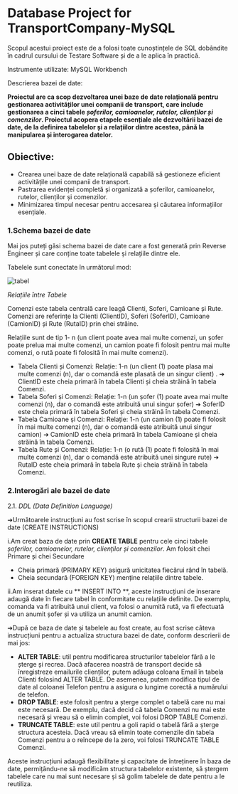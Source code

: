  # **Database Project for  TransportCompany-MySQL**
 
Scopul acestui proiect este de a folosi toate cunoștințele de SQL dobândite în cadrul cursului de Testare Software și de a le aplica în practică.

Instrumente utilizate: MySQL Workbench

Descrierea bazei de date: 

**Proiectul are ca scop dezvoltarea unei baze de date relațională pentru gestionarea activităților unei companii de transport, care include gestionarea a cinci tabele _șoferilor, camioanelor, rutelor, clienților și comenzilor_. Proiectul acopera etapele esențiale ale dezvoltării bazei de date, de la definirea tabelelor și a relațiilor dintre acestea, până la manipularea și interogarea datelor.** 

## Obiective:

- Crearea unei baze de date relațională capabilă să gestioneze eficient activitățile unei companii de transport.
- Pastrarea evidenței completă și organizată a șoferilor, camioanelor, rutelor, clienților și comenzilor.
- Minimizarea timpul necesar pentru accesarea și căutarea informațiilor esențiale.

### 1.Schema bazei de date

Mai jos puteți găsi schema bazei de date care a fost generată prin Reverse Engineer și care conține toate tabelele și relațiile dintre ele.

Tabelele sunt conectate în următorul mod:

![tabel](https://github.com/user-attachments/assets/972fb765-9bbd-45dc-aafc-951d8522304e)

*Relațiile între Tabele*

Comenzi este tabela centrală care leagă Clienti, Soferi, Camioane și Rute.
Comenzi are referințe la Clienti (ClientID), Soferi (SoferID), Camioane (CamionID) și Rute (RutaID) prin chei străine.

Relațiile sunt de tip 1- n (un client poate avea mai multe comenzi, un șofer poate prelua mai multe comenzi, un camion poate fi folosit pentru mai multe comenzi, o rută poate fi folosită în mai multe comenzi).
- Tabela Clienti și Comenzi: Relație: 1-n (un client (1) poate plasa mai multe comenzi (n), dar o comandă este plasată de un singur client) .
➔ ClientID este cheia primară în tabela Clienti și cheia străină în tabela Comenzi.
- Tabela Soferi și Comenzi: Relație: 1-n (un șofer (1) poate avea mai multe comenzi (n), dar o comandă este atribuită unui singur șofer)
➔ SoferID este cheia primară în tabela Soferi și cheia străină în tabela Comenzi.
- Tabela Camioane și Comenzi: Relație: 1-n (un camion (1) poate fi folosit în mai multe comenzi (n), dar o comandă este atribuită unui singur
camion)
➔ CamionID este cheia primară în tabela Camioane și cheia străină în tabela Comenzi.
- Tabela Rute și Comenzi: Relație: 1-n (o rută (1) poate fi folosită în mai multe comenzi (n), dar o comandă este atribuită unei singure rute)
➔ RutaID este cheia primară în tabela Rute și cheia străină în tabela Comenzi.

### 2.Interogări ale bazei de date

2.1. _DDL (Data Definition Language)_

➔Următoarele instrucțiuni au fost scrise în scopul crearii structurii bazei de date (CREATE INSTRUCTIONS)

i.Am creat baza de date prin **CREATE TABLE** pentru cele cinci tabele _șoferilor, camioanelor, rutelor, clienților și comenzilor_.
Am folosit chei Primare și chei Secundare
- Cheia primară (PRIMARY KEY) asigură unicitatea fiecărui rând în tabelă.
- Cheia secundară (FOREIGN KEY) menține relațiile dintre tabele.
  
ii.Am inserat datele cu ** INSERT INTO **, aceste instrucțiuni de inserare adaugă date în fiecare tabel în conformitate cu relațiile definite.
De exemplu, comanda va fi atribuită unui client, va folosi o anumită rută, va fi efectuată de un anumit șofer și va utiliza un anumit camion.

➔După ce baza de date și tabelele au fost create, au fost scrise câteva instrucțiuni pentru a actualiza structura bazei de date, conform descrierii de mai jos:
- **ALTER TABLE**: util pentru modificarea structurilor tabelelor fără a le șterge și recrea. Dacă afacerea noastră de transport decide să înregistreze emailurile clienților, putem adăuga coloana Email în tabela Clienti folosind ALTER TABLE. De asemenea, putem modifica tipul de date al coloanei Telefon pentru a asigura o lungime corectă a numărului de telefon.
- **DROP TABLE**: este folosit pentru a șterge complet o tabelă care nu mai este necesară. De exemplu, dacă decid că tabela Comenzi nu mai este necesară și vreau să o elimin complet, voi folosi DROP TABLE Comenzi.
- **TRUNCATE TABLE**: este util pentru a goli rapid o tabelă fără a șterge structura acesteia. Dacă vreau să elimin toate comenzile din tabela Comenzi pentru a o reîncepe de la zero, voi folosi TRUNCATE TABLE Comenzi.
  
 Aceste instrucțiuni adaugă flexibilitate și capacitate de întreținere în baza de date, permițându-ne să modificăm structura tabelelor existente, să ștergem tabelele care nu mai sunt necesare și să golim tabelele de date pentru a le reutiliza.

